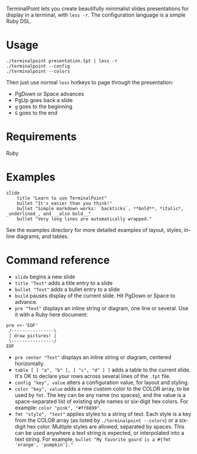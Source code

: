 TerminalPoint lets you create beautifully minimalist slides presentations for display in a terminal, with `less -r`.  The configuration language is a simple Ruby DSL.

# Usage

```
./terminalpoint presentation.tpt | less -r
./terminalpoint --config
./terminalpoint --colors
```

Then just use normal `less` hotkeys to page through the presentation:
 - PgDown or Space advances
 - PgUp goes back a slide
 - `g` goes to the beginning
 - `G` goes to the end

# Requirements

Ruby

# Examples

```
slide
	title "Learn to use TerminalPoint"
	bullet "It's easier than you think!"
	bullet "Simple markdown works: `backticks`, **bold**, *italic*, _underlined_, and __also bold__"
	bullet "Very long lines are automatically wrapped."
```

See the examples directory for more detailed examples of layout, styles, in-line diagrams, and tables.

# Command reference

* `slide` begins a new slide
* `title "Text"` adds a title entry to a slide
* `bullet "Text"` adds a bullet entry to a slide
* `build` pauses display of the current slide.  Hit PgDown or Space to advance.
* `pre "Text"` displays an inline string or diagram, one line or several.  Use it with a Ruby here document:
```
pre <<-'EOF'
 /----------------\
 | draw pictures! |
 \----------------/
EOF
```
* `pre center "Text"` displays an inline string or diagram, centered horizontally.
* `table [ [ "a", "b" ], [ "c", "d" ] ]` adds a table to the current slide.  It's OK to declare your rows across several lines of the `.tpt` file.
* `config "key", value` alters a configuration value, for layout and styling.
* `color "key", value` adds a new custom color to the COLOR array, to be used by `fmt`.  The key can be any name (no spaces), and the value is a space-separated list of existing style names or six-digit hex colors.  For example: `color "pink", "#ff8899"`.
* `fmt "style", "text"` applies styles to a string of text.  Each style is a key from the COLOR array (as listed by `./terminalpoint --colors`) or a six-digit hex color.  Multiple styles are allowed, separated by spaces.  This can be used anywhere a text string is expected, or interpolated into a text string.  For example, `bullet "My favorite gourd is a #{fmt 'orange', 'pumpkin'}."`
